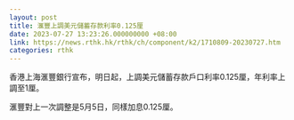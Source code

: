 ```yaml
---
layout: post
title: 滙豐上調美元儲蓄存款利率0.125厘
date: 2023-07-27 13:23:26.000000000 +08:00
link: https://news.rthk.hk/rthk/ch/component/k2/1710809-20230727.htm
categories: rthk
---
```


香港上海滙豐銀行宣布，明日起，上調美元儲蓄存款戶口利率0.125厘，年利率上調至1厘。

滙豐對上一次調整是5月5日，同樣加息0.125厘。
